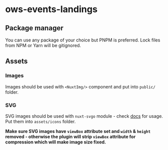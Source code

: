 # ows-events-landings

## Package manager

You can use any package of your choice but PNPM is preferred. Lock files from NPM or Yarn will be gitignored.

## Assets

### Images

Images should be used with `<NuxtImg/>` component and put into `public/` folder.

### SVG

SVG images should be used with `nuxt-svgo` module - check [docs](https://github.com/cpsoinos/nuxt-svgo) for usage.
Put them into `assets/icons` folder.

**Make sure SVG images have `viewBox` attribute set and `width` & `height` removed - otherwise the plugin will strip `viewBox` attribute for compression which will make image size fixed.**
